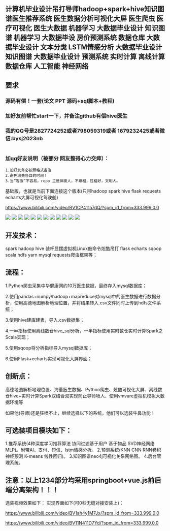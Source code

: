 ## 计算机毕业设计吊打导师hadoop+spark+hive知识图谱医生推荐系统 医生数据分析可视化大屏 医生爬虫 医疗可视化 医生大数据 机器学习 大数据毕业设计 知识图谱 机器学习 大数据毕设 房价预测系统 数据仓库 大数据毕业设计 文本分类 LSTM情感分析 大数据毕业设计 知识图谱 大数据毕业设计 预测系统 实时计算 离线计算 数据仓库 人工智能 神经网络

## 要求
### 源码有偿！一套(论文 PPT 源码+sql脚本+教程)

### 
### 加好友前帮忙start一下，并备注github有偿hive医生
### 我的QQ号是2827724252或者798059319或者 1679232425或者微信:bysj2023nb

# 

### 加qq好友说明（被部分 网友整得心力交瘁）：
    1.加好友务必按照格式备注
    2.避免浪费各自的时间！
    3.当“客服”不容易，repo 主是体面人，不爆粗，性格好，文明人。

基础版，也就是当前下面连接这个版本(只带hadoop spark hive flask requests echarts大屏可视化驾驶舱)

https://www.bilibili.com/video/BV1CP411a7dQ/?spm_id_from=333.999.0.0

![](1.png)
![](2.png)
![](3.png)
![](4.png)
![](5.png)
![](6.png)
![](7.png)
![](8.png)
![](9.png)
![](10.png)
![](11.png)
![](12.png)

## 开发技术：
spark hadoop hive 装杯显摆虚拟机Linux敲命令炫酷吊打 flask echarts sqoop scala hdfs yarn mysql requests爬虫框架等；

## 流程： 

1.Python爬虫采集中华健康网约10万医生数据，最终存入mysql数据库；

2.使用pandas+numpy/hadoop+mapreduce对mysql中的医生数据进行数据分析，使用高德地图解析地理位置，并将结果转入.csv文件同时上传到hdfs文件系统；

3.使用hive建库建表，导入.csv数据集；

4.一半指标使用离线数仓hive_sql分析，一半指标使用实时数仓实时计算Spark之Scala实现；

5.使用sqoop将分析指标导入mysql数据库；

6.使用Flask+echarts实现可视化大屏界面；


## 创新点：
高德地图解析地理位置、海量医生数据、Python爬虫、炫酷可视化大屏、离线数仓hive+实时计算Spark双结合双实现防止导师喷人、使用vmvare虚拟机模拟大数据环境等


如果他(导师)还是狂喷不止，继续选择以下的系统，他们可以选装牛鼻功能！

## 可选装项目模块如下：
1.推荐系统(4种深度学习推荐算法 协同过滤基于用户 基于物品 SVD神经网络 MLP)。附带AI、支付、短信、lstm情感分析。
2.预测系统(KNN CNN RNN卷积神经预测 K-means 线性回归)。
3.知识图谱neo4j可视化关系网络图。
4.后台管理系统。

## 注意：以上1234部分均采用springboot+vue.js前后端分离架构！！！
选装视频效果如下：
实现界面如下(可0秒无缝对接安装上)：

https://www.bilibili.com/video/BV1ah4y1M7Jx/?spm_id_from=333.999.0.0

https://www.bilibili.com/video/BV11N411D7Yd/?spm_id_from=333.999.0.0


















